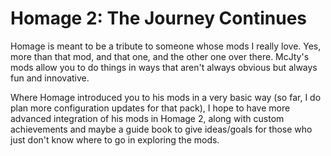 # Homage 2: The Journey Continues

Homage is meant to be a tribute to someone whose mods I really love. Yes, more than that mod, and that one, and the other one over there. McJty's mods allow you to do things in ways that aren't always obvious but always fun and innovative.

Where Homage introduced you to his mods in a very basic way (so far, I do plan more configuration updates for that pack), I hope to have more advanced integration of his mods in Homage 2, along with custom achievements and maybe a guide book to give ideas/goals for those who just don't know where to go in exploring the mods.  
